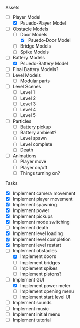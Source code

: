 Assets
* [ ] Player Model
	 * [x] Psuedo-Player Model
* [ ] Obstacle Models
	* [ ] Door Models
		* [x] Psuedo-Door Model
	* [ ] Bridge Models
	* [ ] Spike Models
* [ ] Battery Models
	* [x] Psuedo-Battery Model
* [ ] Final Battery Models?
* [ ] Level Models
	* [ ] Modular parts
* [ ] Level Scenes
	* [ ] Level 1
	* [ ] Level 2
	* [ ] Level 3
	* [ ] Level 4
	* [ ] Level 5
* [ ] Particles
	* [ ] Battery pickup
	* [ ] Battery ambient?
	* [ ] Level spawn
	* [ ] Level complete
	* [ ] Death
* [ ] Animations
	* [ ] Player move
	* [ ] Player on/off
	* [ ] Things turning on?

Tasks
* [x] Implement camera movement
* [x] Implement player movement
* [x] Implement spawning
* [x] Implement power
* [x] Implement pickups
* [x] Implement mode switching
* [ ] Implement death
* [x] Implement level loading
* [x] Implement level completion
* [x] Implement level restart
* [ ] Implement obstacles
	* [x] Implement doors
	* [ ] Implement bridges
	* [ ] Implement spikes
	* [ ] Implement pistons?
* [ ] Implement GUI
	* [x] Implement power meter
	* [ ] Implement opening menu
	* [ ] Implement start level UI
* [ ] Implement sounds
* [ ] Implement music
* [ ] Implement initial menu
* [ ] Implement tutorial

